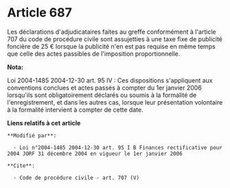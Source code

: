 # Article 687

Les déclarations d'adjudicataires faites au greffe conformément à l'article 707 du code de procédure civile sont assujetties
à une taxe fixe de publicité foncière de 25 € lorsque la publicité n'en est pas requise en même temps que celle des actes
passibles de l'imposition proportionnelle.

**Nota:**

Loi 2004-1485 2004-12-30 art. 95 IV : Ces dispositions s'appliquent aux conventions conclues et actes passés à compter du 1er
janvier 2006 lorsqu'ils sont obligatoirement déclarés ou soumis à la formalité de l'enregistrement, et dans les autres cas,
lorsque leur présentation volontaire à la formalité intervient à compter de cette date.

**Liens relatifs à cet article**

	**Modifié par**:

	  - Loi n°2004-1485 2004-12-30 art. 95 I B Finances rectificative pour 2004 JORF 31 décembre 2004 en vigueur le 1er janvier 2006

	**Cite**:

	  - Code de procédure civile - art. 707 (V)
